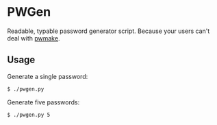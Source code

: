 # PWGen
Readable, typable password generator script. Because your users can't deal with [pwmake](http://linux.die.net/man/1/pwmake).

## Usage

Generate a single password:
```bash
$ ./pwgen.py
```

Generate five passwords:
```bash
$ ./pwgen.py 5
```
